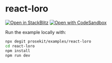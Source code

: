 # react-loro

[![Open in StackBlitz](https://developer.stackblitz.com/img/open_in_stackblitz.svg)](https://stackblitz.com/github/prosekit/examples/tree/master/react-loro)
[![Open with CodeSandbox](https://assets.codesandbox.io/github/button-edit-lime.svg)](https://codesandbox.io/p/sandbox/github/prosekit/examples/tree/master/react-loro)

Run the example locally with:

```bash
npx degit prosekit/examples/react-loro
cd react-loro
npm install
npm run dev
```
